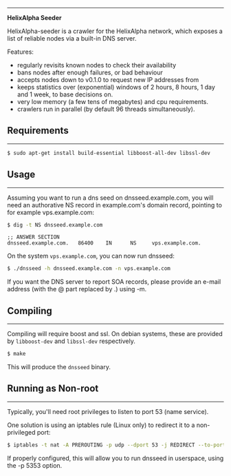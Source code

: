 ---
__HelixAlpha Seeder__

HelixAlpha-seeder is a crawler for the HelixAlpha network, which exposes a list
of reliable nodes via a built-in DNS server.

Features:
* regularly revisits known nodes to check their availability
* bans nodes after enough failures, or bad behaviour
* accepts nodes down to v0.1.0 to request new IP addresses from
* keeps statistics over (exponential) windows of 2 hours, 8 hours,
  1 day and 1 week, to base decisions on.
* very low memory (a few tens of megabytes) and cpu requirements.
* crawlers run in parallel (by default 96 threads simultaneously).

## Requirements
------------

```bash
$ sudo apt-get install build-essential libboost-all-dev libssl-dev
```

## Usage
-----

Assuming you want to run a dns seed on dnsseed.example.com, you will
need an authorative NS record in example.com's domain record, pointing
to for example vps.example.com:

```bash
$ dig -t NS dnsseed.example.com
```
```
;; ANSWER SECTION
dnsseed.example.com.   86400    IN      NS     vps.example.com.
```

On the system `vps.example.com`, you can now run dnsseed:

```bash
$ ./dnsseed -h dnsseed.example.com -n vps.example.com
```

If you want the DNS server to report SOA records, please provide an
e-mail address (with the @ part replaced by .) using -m.

## Compiling
---------
Compiling will require boost and ssl.  On debian systems, these are provided
by `libboost-dev` and `libssl-dev` respectively.

```bash
$ make
```

This will produce the `dnsseed` binary.

## Running as Non-root
-------------------

Typically, you'll need root privileges to listen to port 53 (name service).

One solution is using an iptables rule (Linux only) to redirect it to
a non-privileged port:

```bash
$ iptables -t nat -A PREROUTING -p udp --dport 53 -j REDIRECT --to-port 5353
```

If properly configured, this will allow you to run dnsseed in userspace, using
the -p 5353 option.
